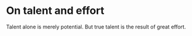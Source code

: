 # On talent and effort

Talent alone is merely potential. But true talent is the result of great effort.
